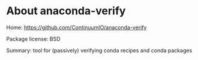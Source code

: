 About anaconda-verify
=====================

Home: https://github.com/ContinuumIO/anaconda-verify

Package license: BSD

Summary: tool for (passively) verifying conda recipes and conda packages
